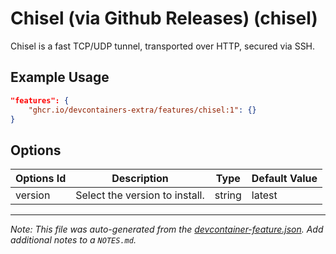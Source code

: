 
# Chisel (via Github Releases) (chisel)

Chisel is a fast TCP/UDP tunnel, transported over HTTP, secured via SSH.

## Example Usage

```json
"features": {
    "ghcr.io/devcontainers-extra/features/chisel:1": {}
}
```

## Options

| Options Id | Description | Type | Default Value |
|-----|-----|-----|-----|
| version | Select the version to install. | string | latest |



---

_Note: This file was auto-generated from the [devcontainer-feature.json](devcontainer-feature.json).  Add additional notes to a `NOTES.md`._
